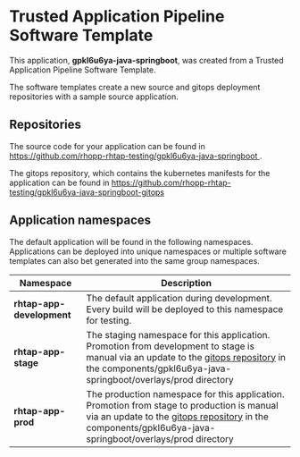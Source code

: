 # Trusted Application Pipeline Software Template

This application, **gpkl6u6ya-java-springboot**, was created from a Trusted Application Pipeline Software Template.

The software templates create a new source and gitops deployment repositories with a sample source application. 

## Repositories

The source code for your application can be found in [https://github.com/rhopp-rhtap-testing/gpkl6u6ya-java-springboot ](https://github.com/rhopp-rhtap-testing/gpkl6u6ya-java-springboot ).
 
The gitops repository, which contains the kubernetes manifests for the application can be found in 
[https://github.com/rhopp-rhtap-testing/gpkl6u6ya-java-springboot-gitops ](https://github.com/rhopp-rhtap-testing/gpkl6u6ya-java-springboot-gitops ) 

## Application namespaces 

The default application will be found in the following namespaces. Applications can be deployed into unique namespaces or multiple software templates can also bet generated into the same group namespaces.  

|  Namespace   |  Description   |  
| -------- | -------- |   
| **rhtap-app-development** | The default application during development. Every build will be deployed to this namespace for testing. | 
| **rhtap-app-stage** | The staging namespace for this application. Promotion from development to stage is manual via an update to the [gitops repository](https://github.com/rhopp-rhtap-testing/gpkl6u6ya-java-springboot-gitops ) in the components/gpkl6u6ya-java-springboot/overlays/prod directory |  
| **rhtap-app-prod** | The production namespace for this application. Promotion from stage to production is manual via an update to the [gitops repository](https://github.com/rhopp-rhtap-testing/gpkl6u6ya-java-springboot-gitops ) in the components/gpkl6u6ya-java-springboot/overlays/prod directory | 
